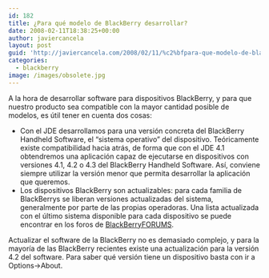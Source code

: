 ```yaml
---
id: 182
title: ¿Para qué modelo de BlackBerry desarrollar?
date: 2008-02-11T18:38:25+00:00
author: javiercancela
layout: post
guid: 'http://javiercancela.com/2008/02/11/%c2%bfpara-que-modelo-de-blackberry-desarrollar/'
categories:
  - blackberry
image: /images/obsolete.jpg
---
```

A la hora de desarrollar software para dispositivos BlackBerry, y para que nuestro producto sea compatible con la mayor cantidad posible de modelos, es útil tener en cuenta dos cosas:

  * Con el JDE desarrollamos para una versión concreta del BlackBerry Handheld Software, el &#8220;sistema operativo&#8221; del dispositivo. Teóricamente existe compatibilidad hacia atrás, de forma que con el JDE 4.1 obtendremos una aplicación capaz de ejecutarse en dispositivos con versiones 4.1, 4.2 o 4.3 del BlackBerry Handheld Software. Así, conviene siempre utilizar la versión menor que permita desarrollar la aplicación que queremos.
  * Los dispositivos BlackBerry son actualizables: para cada familia de BlackBerrys se liberan versiones actualizadas del sistema, generalmente por parte de las propias operadoras. Una lista actualizada con el último sistema disponible para cada dispositivo se puede encontrar en los foros de [BlackBerryFORUMS](http://www.blackberryforums.com/blackberry-general-forums/ "BlackBerryFORUMS").

Actualizar el software de la BlackBerry no es demasiado complejo, y para la mayoría de las BlackBerry recientes existe una actualización para la versión 4.2 del software. Para saber qué versión tiene un dispositivo basta con ir a Options->About.